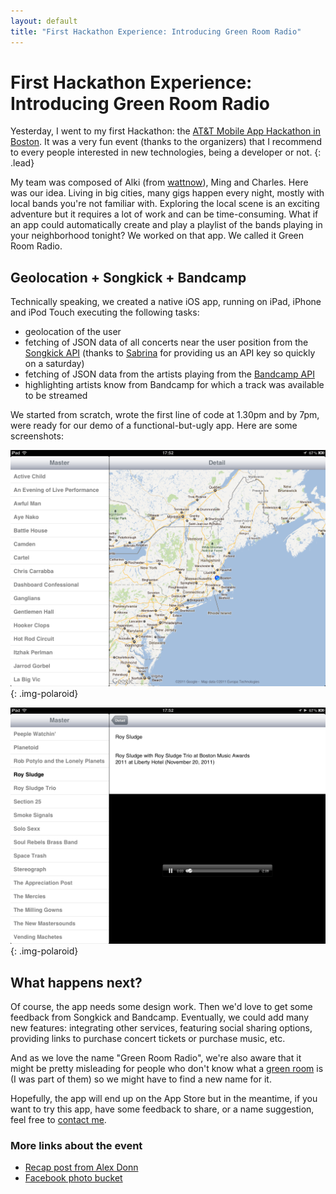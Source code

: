 ```yaml
---
layout: default
title: "First Hackathon Experience: Introducing Green Room Radio"
---
```


# First Hackathon Experience: Introducing Green Room Radio

Yesterday, I went to my first Hackathon: the [AT&T Mobile App Hackathon in Boston][1]. 
It was a very fun event (thanks to the organizers) that I recommend to every people interested 
in new technologies, being a developer or not.
{: .lead}

My team was composed of Alki (from [wattnow][2]), Ming and Charles. Here was our idea. Living in 
big cities, many gigs happen every night, mostly with local bands you're not familiar with. Exploring 
the local scene is an exciting adventure but it requires a lot of work and can be time-consuming. 
What if an app could automatically create and play a playlist of the bands playing in your neighborhood 
tonight? We worked on that app. We called it Green Room Radio.

## Geolocation + Songkick + Bandcamp

Technically speaking, we created a native iOS app, running on iPad, iPhone and iPod Touch executing the following tasks:

* geolocation of the user
* fetching of JSON data of all concerts near the user position from the [Songkick API][3] (thanks to [Sabrina][4] for providing us an API key so quickly on a saturday)
* fetching of JSON data from the artists playing from the [Bandcamp API][5]
* highlighting artists know from Bandcamp for which a track was available to be streamed

We started from scratch, wrote the first line of code at 1.30pm and by 7pm, were ready for our demo of a functional-but-ugly app. 
Here are some screenshots:

![Screenshot of the geolocation feature](../img/screenshot-green-room-radio-1.png "Geolocation and list of tonight's concerts in the area")
{: .img-polaroid}

![rezertezr](../img/screenshot-green-room-radio-2.png "rezr")
{: .img-polaroid}

## What happens next?

Of course, the app needs some design work. Then we'd love to get some feedback from Songkick and Bandcamp. 
Eventually, we could add many new features: integrating other services, featuring social sharing options, 
providing links to purchase concert tickets or purchase music, etc.

And as we love the name "Green Room Radio", we're also aware that it might be pretty misleading for people 
who don't know what a [green room][6] is (I was part of them) so we might have to find a new name for it.

Hopefully, the app will end up on the App Store but in the meantime, if you want to try this app, have some feedback to share, or a name suggestion, 
feel free to [contact me][7].

### More links about the event

* [Recap post from Alex Donn][8]
* [Facebook photo bucket][9]


[1]: http://mobileappbos.eventbrite.com/
[2]: http://wattnow.org/
[3]: http://www.songkick.com/developer
[4]: https://twitter.com/#!/saleandro
[5]: http://bandcamp.com/developer
[6]: http://en.wikipedia.org/wiki/Green_room
[7]: http://twitter.com/#!/dirtyhenry
[8]: http://bit.ly/bostonhack
[9]: https://www.facebook.com/media/set/?set=a.272239499489444.63625.151603081553087&amp;type=1